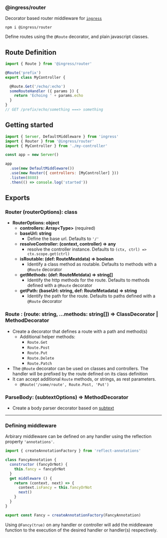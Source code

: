 ### @ingress/router
Decorator based router middleware for [`ingress`](https://github.com/ingress/core)

`npm i @ingress/router`

Define routes using the `@Route` decorator, and plain javascript classes.

## Route Definition

```javascript
import { Route } from '@ingress/router'

@Route('prefix')
export class MyController {

  @Route.Get('/echo/:echo')
  someRouteHandler ({ params }) {
    return 'Echoing ' + params.echo
  }
}
// GET /prefix/echo/something ===> something
```

## Getting started

```javascript
import { Server, DefaultMiddleware } from 'ingress'
import { Router } from '@ingress/router'
import { MyController } from './my-controller'

const app = new Server()

app
  .use(new DefaultMiddleware())
  .use(new Router({ controllers: [MyController] }))
  .listen(8888)
  .then(() => console.log('started'))
```

## Exports

### **Router** (routerOptions): class

 - **RouterOptions: object**
   - **controllers: Array\<Type\>** (required)
   - **baseUrl: string**
     - Define the base url. Defaults to `'/'`
   - **resolveController: (context, controller) => any**
     - resolve the controller instance. Defaults to `(ctx, ctrl) => ctx.scope.get(ctrl)`
   - **isRoutable: (def: RouteMeatdata) => boolean**
     - Identify a class method as routable. Defaults to methods with a `@Route` decorator
   - **getMethods: (def: RouteMetdata) => string[]**
     - Identify the http methods for the route. Defaults to methods defined with a `@Route` decorator
   - **getPath: (baseUrl: string, def: RouteMetadata) => string**
     - Identify the path for the route. Defaults to paths defined with a `@Route` decorator

### **Route** : (route: string, ...methods: string[]) => ClassDecorator | MethodDecorator

 - Create a decorator that defines a route with a path and method(s)
   - Additional helper methods:
     - `Route.Get`
     - `Route.Post`
     - `Route.Put`
     - `Route.Delete`
     - `Route.Patch`
 - The `@Route` decorator can be used on classes and controllers.
   The handler will be prefixed by the route defined on its class definition
 - It can accept additional `Route` methods, or strings, as rest parameters.
   - `@Route('/some/route', Route.Post, 'Put')`

### **ParseBody**: (subtextOptions) => MethodDecorator

 - Create a body parser decorator based on [subtext](https://github.com/hapijs/subtext)

---

### Defining middleware

Arbirary middleware can be defined on any handler using the reflection property `'annotations'`.

```javascript
import { createAnnotationFactory } from 'reflect-annotations'

class FancyAnnotation {
  constructor (fancyOrNot) {
    this.fancy = fancyOrNot
  }
  get middleware () {
    return (context, next) => {
      context.isFancy = this.fancyOrNot
      next()
    }
  }
}

export const Fancy = createAnnotationFactory(FancyAnnotation)
```

Using `@Fancy(true)` on any handler or controller will add the middleware function to the execution of the desired handler or handler(s) respectively.
